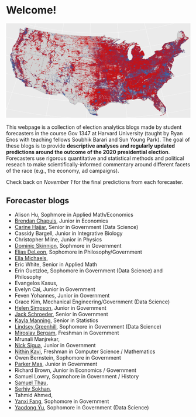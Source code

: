 # Welcome! 

![](map2016.png)

This webpage is a collection of election analytics blogs made by student forecasters in the course Gov 1347 at Harvard University (taught by Ryan Enos with teaching fellows Soubhik Barari and Sun Young Park). The goal of these blogs is to provide **descriptive analyses and regularly updated predictions around the outcome of the 2020 presidential election**. Forecasters use rigorous quantitative and statistical methods and political reseach to make scientifically-informed commentary around different facets of the race (e.g., the economy, ad campaigns). 

Check back on *November 1* for the final predictions from each forecaster.


## Forecaster blogs

* Alison Hu, Sophmore in Applied Math/Economics
* [Brendan Chapuis](https://bchaps1999.github.io/2020_election_analytics/), Junior in Economics
* [Carine Hajjar](https://carine-h.github.io/), Senior in Government (Data Science)
* Cassidy Bargell, Junior in Integrative Biology
* Christopher Milne, Junior in Physics
* [Dominic Skinnion](https://dskinnion.github.io/Gov1347_Blog/), Sophmore in Government
* [Elias DeLeon](https://juggereggnog.github.io/Election-Analytics-Blog/), Sophomore in Philosophy/Government
* [Ella Michaels](https://ellamichaels.github.io/gov1347_blog/), 
* Eric White, Senior in Applied Math
* Erin Guetzloe, Sophomore in Government (Data Science) and Philosophy
* Evangelos Kasus, 
* Evelyn Cai, Junior in Government
* Feven Yohannes, Junior in Government
* Grace Kim, Mechanical Engineering/Government (Data Science)
* [Helen Simpson](https://hwsimpson33.github.io/pres2020/), Junior in Government
* [Jack Schroeder](https://jackmschroeder.github.io/Election-Analytics/), Senior in Government
* [Kayla Manning](https://kayla-manning.github.io/gov1347/), Senior in Statistics
* [Lindsey Greenhill](https://lindseygreenhill.github.io/Gov1347/), Sophomore in Government (Data Science)
* [Miroslav Bergam](https://mirobergam.github.io/Election-Analytics/), Freshman in Government
* Mrunali Manjrekar,
* [Nick Sigua](https://nick-sigua.github.io/Election_Analytics_Sigua/), Junior in Government
* [Nithin Kavi](https://thinkinavi24.github.io/ElectionAnalytics/), Freshman in Computer Science / Mathematics
* Owen Bernstein, Sophomore in Government
* [Parker Mas](https://parkermas.github.io/gov1347-blog/), Junior in Government
* Richard Brown, Junior in Economics / Government
* Samuel Lowry, Sopmohore in Government / History
* [Samuel Thau](https://samthau.github.io/gov1347/), 
* [Serhiy Sokhan](https://serhiys1.github.io/electionblog/), 
* Tahmid Ahmed,
* [Yanxi Fang](https://yanxifang.github.io/Gov-1347/), Sophomore in Government
* [Yaodong Yu](https://itsyaoyu.com/blog/), Sophomore in Government (Data Science)

